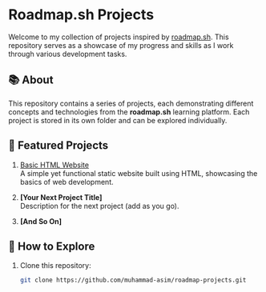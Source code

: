 # Roadmap.sh Projects

Welcome to my collection of projects inspired by [roadmap.sh](https://roadmap.sh). This repository serves as a showcase of my progress and skills as I work through various development tasks.

## 📚 About
This repository contains a series of projects, each demonstrating different concepts and technologies from the **roadmap.sh** learning platform. Each project is stored in its own folder and can be explored individually.

## 🌟 Featured Projects
1. [Basic HTML Website](./Basic)  
   A simple yet functional static website built using HTML, showcasing the basics of web development.  

2. **[Your Next Project Title]**  
   Description for the next project (add as you go).

3. **[And So On]**

## 🔧 How to Explore
1. Clone this repository:
   ```bash
   git clone https://github.com/muhammad-asim/roadmap-projects.git
